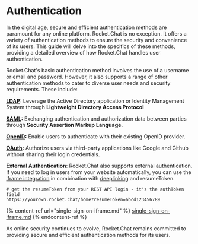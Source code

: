 # Authentication

In the digital age, secure and efficient authentication methods are paramount for any online platform. Rocket.Chat is no exception. It offers a variety of authentication methods to ensure the security and convenience of its users. This guide will delve into the specifics of these methods, providing a detailed overview of how Rocket.Chat handles user authentication.

Rocket.Chat's basic authentication method involves the use of a username or email and password. However, it also supports a range of other authentication methods to cater to diverse user needs and security requirements. These include:

[**LDAP**](../../../use-rocket.chat/workspace-administration/settings/ldap/)**:**  Leverage the Active Directory application or Identity Management System through **Lightweight Directory Access Protocol**

[**SAML**](../../../use-rocket.chat/workspace-administration/settings/saml/)**:** Exchanging authentication and authorization data between parties through **Security Assertion Markup Language.**

[**OpenID**](open-id-connect/)**:** Enable users to authenticate with their existing OpenID provider.

[**OAuth**](../../../use-rocket.chat/workspace-administration/settings/oauth/)**:** Authorize users via third-party applications like Google and Github without sharing their login credentials.

**External Authentication**: Rocket.Chat also supports external authentication. If you need to log in users from your website automatically, you can use the [iframe integration](../../../use-rocket.chat/workspace-administration/settings/account-settings/#iframe) in combination with [deeplinking](https://developer.rocket.chat/rocket.chat/deeplink) and resumeToken.&#x20;

```
# get the resumeToken from your REST API login - it's the authToken field
https://yourown.rocket.chat/home?resumeToken=abcd123456789
```

{% content-ref url="single-sign-on-iframe.md" %}
[single-sign-on-iframe.md](single-sign-on-iframe.md)
{% endcontent-ref %}

As online security continues to evolve, Rocket.Chat remains committed to providing secure and efficient authentication methods for its users.
